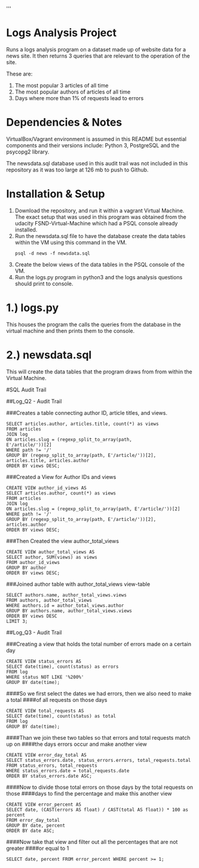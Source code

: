 ''' 
# Logs Analysis Project

Runs a logs analysis program on a dataset made up of website data for a news site. It then returns 3 queries that are relevant to the operation of the site. 

These are:

1) The most popular 3 articles of all time    
2) The most popular authors of articles of all time
3) Days where more than 1% of requests lead to errors

# Dependencies & Notes

VirtualBox/Vagrant environment is assumed in this README but essential components and their versions include: Python 3, PostgreSQL and the psycopg2 library.

The newsdata.sql database used in this audit trail was not included in this repository as it was too large at 126 mb to push to Github.

# Installation & Setup

 1. Download the repository, and run it within a vagrant Virtual Machine. The exact setup that was used in this program was obtained from the udacity FSND-Virtual-Machine which had a PSQL console already installed.
 2. Run the newsdata.sql file to have the database create the data tables within the VM using this command in the VM. 
 	```
 	psql -d news -f newsdata.sql
 	```
 3. Create the below views of the data tables in the PSQL console of the VM.
 4. Run the logs.py program in python3 and the logs analysis questions should print to console.

# 1.) logs.py
This houses the program the calls the queries from the database in the virtual machine and then prints them to the console.

# 2.) newsdata.sql
This will create the data tables that the program draws from from within the Virtual Machine.

#SQL Audit Trail

##Log_Q2 - Audit Trail

###Creates a table connecting author ID, article titles, and views.

```
SELECT articles.author, articles.title, count(*) as views      
FROM articles
JOIN log      
ON articles.slug = (regexp_split_to_array(path,
E'/article/'))[2]      
WHERE path != '/'      
GROUP BY (regexp_split_to_array(path, E'/article/'))[2], articles.title, articles.author      
ORDER BY views DESC;
```

###Created a View for Author IDs and views

```
CREATE VIEW author_id_views AS 
SELECT articles.author, count(*) as views
FROM articles      
JOIN log      
ON articles.slug = (regexp_split_to_array(path, E'/article/'))[2]      
WHERE path != '/' 
GROUP BY (regexp_split_to_array(path, E'/article/'))[2], articles.author 
ORDER BY views DESC;
```

###Then Created the view author_total_views

```
CREATE VIEW author_total_views AS      
SELECT author, SUM(views) as views
FROM author_id_views      
GROUP BY author      
ORDER BY views DESC;
```

###Joined author table with author_total_views view-table

```
SELECT authors.name, author_total_views.views     
FROM authors, author_total_views     
WHERE authors.id = author_total_views.author     
GROUP BY authors.name, author_total_views.views     
ORDER BY views DESC     
LIMIT 3;
```

##Log_Q3 - Audit Trail

###Creating a view that holds the total number of errors made on a certain day

```
CREATE VIEW status_errors AS  
SELECT date(time), count(status) as errors  
FROM log  
WHERE status NOT LIKE '%200%'  
GROUP BY date(time);
```

####So we first select the dates we had errors, then we also need to make a total
####of all requests on those days

```
CREATE VIEW total_requests AS 
SELECT date(time), count(status) as total 
FROM log 
GROUP BY date(time);
```

####Than we join these two tables so that errors and total requests match up on
####the days errors occur and make another view

```
CREATE VIEW error_day_total AS 
SELECT status_errors.date, status_errors.errors, total_requests.total  
FROM status_errors, total_requests
WHERE status_errors.date = total_requests.date 
ORDER BY status_errors.date ASC;
```

####Now to divide those total errors on those days by the total requests on those
####days to find the percentage and make this another view

```
CREATE VIEW error_percent AS 
SELECT date, (CAST(errors AS float) / CAST(total AS float)) * 100 as percent  
FROM error_day_total  
GROUP BY date, percent
ORDER BY date ASC;
```

####Now take that view and filter out all the percentages that are not greater
####or equal to 1

```
SELECT date, percent FROM error_percent WHERE percent >= 1;
```
